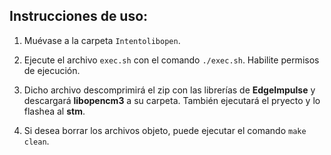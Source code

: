 ## Instrucciones de uso:

1. Muévase a la carpeta `Intentolibopen`.

2. Ejecute el archivo `exec.sh` con el comando `./exec.sh`. Habilite permisos de ejecución.

3. Dicho archivo descomprimirá el zip con las librerías de **EdgeImpulse** y descargará **libopencm3** a su carpeta. También ejecutará el pryecto y lo flashea al **stm**.

4. Si desea borrar los archivos objeto, puede ejecutar el comando `make clean`.

